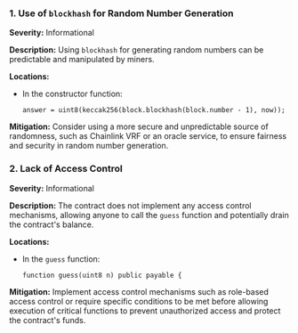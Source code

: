 ### 1. **Use of `blockhash` for Random Number Generation**

**Severity:**
Informational

**Description:**
Using `blockhash` for generating random numbers can be predictable and manipulated by miners.

**Locations:**

- In the constructor function:
  ```solidity
  answer = uint8(keccak256(block.blockhash(block.number - 1), now));
  ```

**Mitigation:**
Consider using a more secure and unpredictable source of randomness, such as Chainlink VRF or an oracle service, to ensure fairness and security in random number generation.

### 2. **Lack of Access Control**

**Severity:**
Informational

**Description:**
The contract does not implement any access control mechanisms, allowing anyone to call the `guess` function and potentially drain the contract's balance.

**Locations:**

- In the `guess` function:
  ```solidity
  function guess(uint8 n) public payable {
  ```

**Mitigation:**
Implement access control mechanisms such as role-based access control or require specific conditions to be met before allowing execution of critical functions to prevent unauthorized access and protect the contract's funds.